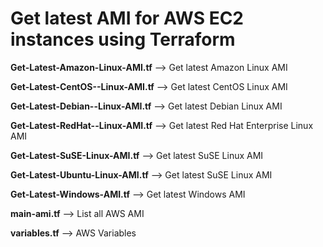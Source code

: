 # Get latest AMI for AWS EC2 instances using Terraform

**Get-Latest-Amazon-Linux-AMI.tf** --> Get latest Amazon Linux AMI

**Get-Latest-CentOS--Linux-AMI.tf** --> Get latest CentOS Linux AMI

**Get-Latest-Debian--Linux-AMI.tf** --> Get latest Debian Linux AMI

**Get-Latest-RedHat--Linux-AMI.tf** --> Get latest Red Hat Enterprise Linux AMI

**Get-Latest-SuSE-Linux-AMI.tf** --> Get latest SuSE Linux AMI

**Get-Latest-Ubuntu-Linux-AMI.tf** --> Get latest SuSE Linux AMI

**Get-Latest-Windows-AMI.tf** --> Get latest Windows AMI

**main-ami.tf** --> List all AWS AMI

**variables.tf** --> AWS Variables
